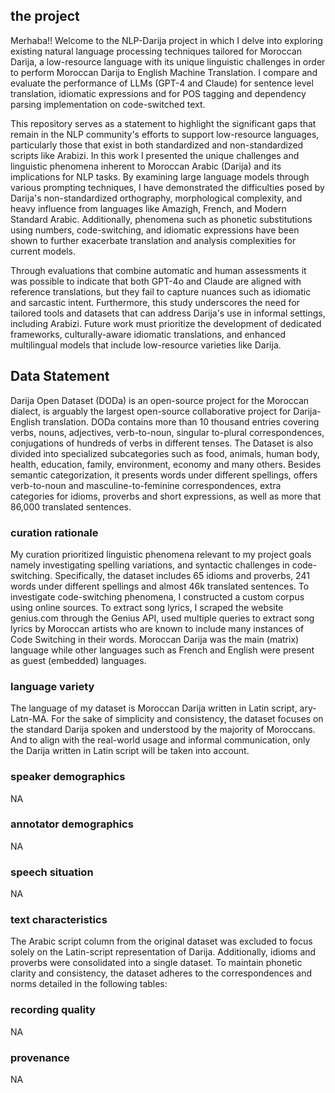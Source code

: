 ## the project
Merhaba!! Welcome to the NLP-Darija project in which I delve into exploring existing natural language processing techniques tailored for Moroccan Darija, a low-resource language with its unique linguistic challenges in order to perform Moroccan Darija to English Machine Translation. 
I compare and evaluate the performance of LLMs (GPT-4 and Claude) for sentence level translation, idiomatic expressions and for POS tagging and dependency parsing implementation on code-switched text. 


This repository serves as a statement to highlight the significant gaps that remain in the NLP community's efforts to support low-resource languages, particularly those that exist in both standardized and non-standardized scripts like Arabizi. 
In this work I presented the unique challenges and linguistic phenomena inherent to Moroccan Arabic (Darija) and its implications for NLP tasks. By examining large language models through various prompting techniques, I have demonstrated the difficulties posed by Darija's non-standardized orthography, morphological complexity, and heavy influence from languages like Amazigh, French, and Modern Standard Arabic. Additionally, phenomena such as phonetic substitutions using numbers, code-switching, and idiomatic expressions have been shown to further exacerbate translation and analysis complexities for current models.

Through evaluations that combine automatic and human assessments it was possible to indicate that both GPT-4o and Claude are  aligned with reference translations, but they fail to capture nuances such as idiomatic and sarcastic intent. Furthermore, this study underscores the need for tailored tools and datasets that can address Darija's  use in informal settings, including Arabizi. Future work must prioritize the development of dedicated frameworks, culturally-aware idiomatic translations, and enhanced multilingual models that include low-resource varieties like Darija.





## Data Statement

Darija Open Dataset (DODa) is an open-source project for the Moroccan dialect, is arguably the largest open-source collaborative project for Darija-English translation.
DODa contains more than 10 thousand entries covering verbs, nouns, adjectives, verb-to-noun, singular to-plural correspondences, conjugations of hundreds of verbs in different tenses. The Dataset is also divided into specialized subcategories such as food, animals, human body, health, education, family, environment, economy and many others. Besides semantic categorization, it presents words under different spellings, offers verb-to-noun and masculine-to-feminine correspondences, extra categories for idioms, proverbs and short expressions, as well as more that 86,000 translated sentences.


### curation rationale
My curation prioritized linguistic phenomena relevant to my project goals namely investigating spelling variations, and syntactic challenges in code-switching. Specifically, the dataset includes 65 idioms and proverbs, 241 words under different spellings and almost 46k translated sentences.
To investigate code-switching phenomena, I constructed a custom corpus using online sources. To extract song lyrics, I scraped the website genius.com through the Genius API, used multiple queries to extract song lyrics by Moroccan artists who are known to include many instances of Code Switching in their words. Moroccan Darija was the main (matrix) language while other languages such as French and English were present as guest (embedded) languages.


### language variety
The language of my dataset is Moroccan Darija written in Latin script, ary-Latn-MA. For the sake of simplicity and consistency, the dataset focuses on the standard Darija spoken and understood by the majority of Moroccans. And to align with the real-world usage and informal communication, only the Darija written in Latin script will be taken into account.


### speaker demographics
NA

### annotator demographics
NA

### speech situation
NA

### text characteristics
The Arabic script column from the original dataset was excluded to focus solely on the Latin-script representation of Darija. Additionally, idioms and proverbs were consolidated into a single dataset.
To maintain phonetic clarity and consistency, the dataset adheres to the correspondences and norms detailed in the following tables:


### recording quality
NA

### provenance
NA
